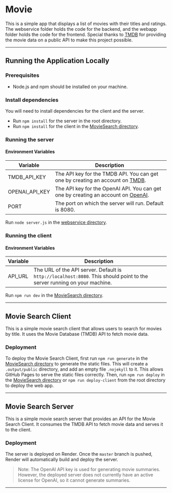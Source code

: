 # Movie

This is a simple app that displays a list of movies with their titles and ratings. The webservice folder holds the
code for the backend, and the webapp folder holds the code for the frontend. Special thanks
to [TMDB](https://www.themoviedb.org/)
for providing the movie data on a public API to make this project possible.
___

## Running the Application Locally

### Prerequisites

- Node.js and npm should be installed on your machine.

### Install dependencies

You will need to install dependencies for the client and the server.

- Run `npm install` for the server in the root directory.
- Run `npm install` for the client in the [MovieSearch directory](webapp/MovieSearch).

### Running the server

#### Environment Variables

| Variable       | Description                                                                                                             |
|----------------|-------------------------------------------------------------------------------------------------------------------------|
| TMDB_API_KEY   | The API key for the TMDB API. You can get one by creating an account on [TMDB](https://www.themoviedb.org/).            |
| OPENAI_API_KEY | The API key for the OpenAI API. You can get one by creating an account on [OpenAI](https://platform.openai.com/signup). |
| PORT           | The port on which the server will run. Default is 8080.                                                                 |

Run `node server.js` in the [webservice directory](./webservice).

### Running the client

#### Environment Variables

| Variable | Description                                                                                                             |
|----------|-------------------------------------------------------------------------------------------------------------------------|
| API_URL  | The URL of the API server. Default is `http://localhost:8080`. This should point to the server running on your machine. |

Run `npm run dev` in the [MovieSearch directory](webapp/MovieSearch).
___

## Movie Search Client

This is a simple movie search client that allows users to search for movies by title. It uses the Movie Database (TMDB)
API to fetch movie data.

### Deployment

To deploy the Movie Search Client, first run ```npm run generate``` in the [MovieSearch directory](webapp/MovieSearch)
to generate the
static files. This will create a `.output/public` directory, and add an empty file `.nojekyll` to it. This allows GitHub
Pages to serve the static files correctly. Then, run ```npm run deploy``` in
the [MovieSearch directory](webapp/MovieSearch) or
```npm run deploy-client``` from the root directory to deploy the web app.
___

## Movie Search Server

This is a simple movie search server that provides an API for the Movie Search Client. It consumes the TMDB API to fetch
movie data and serves it to the client.

### Deployment

The server is deployed on Render. Once the `master` branch is pushed, Render will automatically build and deploy the
server.

> Note: The OpenAI API key is used for generating movie summaries. However, the deployed server does not currently
> have an active license for OpenAI, so it cannot generate summaries.
___
